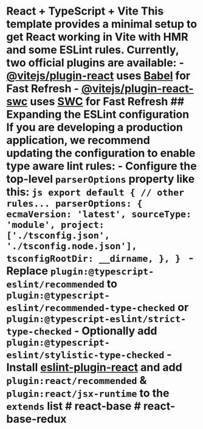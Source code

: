 # React + TypeScript + Vite This template provides a minimal setup to get React working in Vite with HMR and some ESLint rules. Currently, two official plugins are available: - [@vitejs/plugin-react](https://github.com/vitejs/vite-plugin-react/blob/main/packages/plugin-react/README.md) uses [Babel](https://babeljs.io/) for Fast Refresh - [@vitejs/plugin-react-swc](https://github.com/vitejs/vite-plugin-react-swc) uses [SWC](https://swc.rs/) for Fast Refresh ## Expanding the ESLint configuration If you are developing a production application, we recommend updating the configuration to enable type aware lint rules: - Configure the top-level `parserOptions` property like this: ```js export default { // other rules... parserOptions: { ecmaVersion: 'latest', sourceType: 'module', project: ['./tsconfig.json', './tsconfig.node.json'], tsconfigRootDir: __dirname, }, } ``` - Replace `plugin:@typescript-eslint/recommended` to `plugin:@typescript-eslint/recommended-type-checked` or `plugin:@typescript-eslint/strict-type-checked` - Optionally add `plugin:@typescript-eslint/stylistic-type-checked` - Install [eslint-plugin-react](https://github.com/jsx-eslint/eslint-plugin-react) and add `plugin:react/recommended` & `plugin:react/jsx-runtime` to the `extends` list # react-base # react-base-redux

